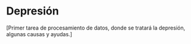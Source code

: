 # Depresión
[Primer tarea de procesamiento de datos, donde se tratará la depresión, algunas causas y ayudas.]
